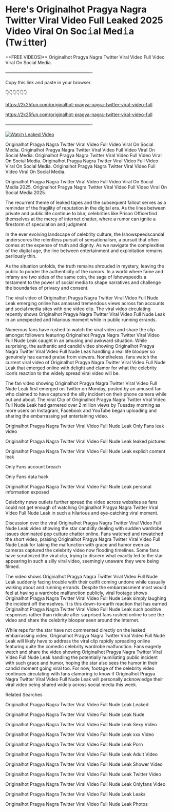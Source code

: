 # Here's Originalhot Pragya Nagra Twitter Viral Video Full Leaked 2025 Video Viral On Soc𝚒al Med𝚒a (Tw𝚒tter)

++FREE VIDEOS]** Originalhot Pragya Nagra Twitter Viral Video Full Video Viral On Social Media.

———————————————————-

Copy this link and paste in your browser.

👇👇👇👇👇👇

https://2k25fun.com/originalhot-pragya-nagra-twitter-viral-video-full

https://2k25fun.com/originalhot-pragya-nagra-twitter-viral-video-full

———————————————————-

[![Watch Leaked Video](https://miro.medium.com/v2/resize:fit:828/format:webp/1*cilzJN44JGOrTw9NJCrNHA.gif "Watch Leaked Video")](https://2k25fun.com/originalhot-pragya-nagra-twitter-viral-video-full)

Originalhot Pragya Nagra Twitter Viral Video Full Video Viral On Social Media. Originalhot Pragya Nagra Twitter Viral Video Full Video Viral On Social Media. Originalhot Pragya Nagra Twitter Viral Video Full Video Viral On Social Media. Originalhot Pragya Nagra Twitter Viral Video Full Video Viral On Social Media. Originalhot Pragya Nagra Twitter Viral Video Full Video Viral On Social Media.

Originalhot Pragya Nagra Twitter Viral Video Full Video Viral On Social Media 2025. Originalhot Pragya Nagra Twitter Viral Video Full Video Viral On Social Media 2025.

The recurrent theme of leaked tapes and the subsequent fallout serves as a reminder of the fragility of reputation in the digital era. As the lines between private and public life continue to blur, celebrities like Prison Officerfind themselves at the mercy of internet chatter, where a rumor can ignite a firestorm of speculation and judgment.

In the ever evolving landscape of celebrity culture, the Ishowspeedscandal underscores the relentless pursuit of sensationalism, a pursuit that often comes at the expense of truth and dignity. As we navigate the complexities of the digital age, the line between entertainment and exploitation remains perilously thin.

As the situation unfolds, the truth remains shrouded in mystery, leaving the public to ponder the authenticity of the rumors. In a world where fame and infamy are two sides of the same coin, the saga of Ishowspeedis a testament to the power of social media to shape narratives and challenge the boundaries of privacy and consent.

The viral video of Originalhot Pragya Nagra Twitter Viral Video Full Nude Leak emerging online has amassed tremendous views across fan accounts and social media sites with one video clip. The viral video circulating recently shows Originalhot Pragya Nagra Twitter Viral Video Full Nude Leak in an unexpected and hilarious moment while in public running errands.

Numerous fans have rushed to watch the viral video and share the clip amongst followers featuring Originalhot Pragya Nagra Twitter Viral Video Full Nude Leak caught in an amusing and awkward situation. While surprising, the authentic and candid video showing Originalhot Pragya Nagra Twitter Viral Video Full Nude Leak handling a real life blooper so genuinely has earned praise from viewers. Nonetheless, fans watch the current viral video of Originalhot Pragya Nagra Twitter Viral Video Full Nude Leak that emerged online with delight and clamor for what the celebrity icon’s reaction to the widely spread viral video will be.

The fan video showing Originalhot Pragya Nagra Twitter Viral Video Full Nude Leak first emerged on Twitter on Monday, posted by an amused fan who claimed to have captured the silly incident on their phone camera while out and about. The viral Clip of Originalhot Pragya Nagra Twitter Viral Video Full Nude Leak had garnered over 2 million views by Tuesday morning as more users on Instagram, Facebook and YouTube began uploading and sharing the embarrassing yet entertaining video.

Originalhot Pragya Nagra Twitter Viral Video Full Nude Leak Only Fans leak video

Originalhot Pragya Nagra Twitter Viral Video Full Nude Leak leaked pictures

Originalhot Pragya Nagra Twitter Viral Video Full Nude Leak explicit content leak

Only Fans account breach

Only Fans data hack

Originalhot Pragya Nagra Twitter Viral Video Full Nude Leak personal information exposed

Celebrity news outlets further spread the video across websites as fans could not get enough of watching Originalhot Pragya Nagra Twitter Viral Video Full Nude Leak in such a hilarious and eye-catching viral moment.

Discussion over the viral Originalhot Pragya Nagra Twitter Viral Video Full Nude Leak video showing the star candidly dealing with sudden wardrobe issues dominated pop culture chatter online. Fans watched and rewatched the short video, praising Originalhot Pragya Nagra Twitter Viral Video Full Nude Leak for taking the malfunction with grace and humor even as cameras captured the celebrity video now flooding timelines. Some fans have scrutinized the viral clip, trying to discern what exactly led to the star appearing in such a silly viral video, seemingly unaware they were being filmed.

The video shows Originalhot Pragya Nagra Twitter Viral Video Full Nude Leak suddenly facing trouble with their outfit coming undone while casually walking about and running errands. Despite the embarrassment most would feel at having a wardrobe malfunction publicly, viral footage shows Originalhot Pragya Nagra Twitter Viral Video Full Nude Leak simply laughing the incident off themselves. It is this down-to-earth reaction that has earned Originalhot Pragya Nagra Twitter Viral Video Full Nude Leak such positive responses rather than ridicule after surprised fans rushed online to see the video and share the celebrity blooper seen around the internet.

While reps for the star have not commented directly on the leaked embarrassing video, Originalhot Pragya Nagra Twitter Viral Video Full Nude Leak will likely have to address the viral clip rapidly spreading online featuring quite the comedic celebrity wardrobe malfunction. Fans eagerly watch and share the video showing Originalhot Pragya Nagra Twitter Viral Video Full Nude Leak handling the potentially humiliating public incident with such grace and humor, hoping the star also sees the humor in their candid moment going viral too. For now, footage of the celebrity video continues circulating with fans clamoring to know if Originalhot Pragya Nagra Twitter Viral Video Full Nude Leak will personally acknowledge their viral video being shared widely across social media this week.

Related Searches

Originalhot Pragya Nagra Twitter Viral Video Full Nude Leak Leaked

Originalhot Pragya Nagra Twitter Viral Video Full Nude Leak Nude

Originalhot Pragya Nagra Twitter Viral Video Full Nude Leak Sexy Video

Originalhot Pragya Nagra Twitter Viral Video Full Nude Leak xxx Video

Originalhot Pragya Nagra Twitter Viral Video Full Nude Leak Porn

Originalhot Pragya Nagra Twitter Viral Video Full Nude Leak Adult Video

Originalhot Pragya Nagra Twitter Viral Video Full Nude Leak Shower Video

Originalhot Pragya Nagra Twitter Viral Video Full Nude Leak Twitter Video

Originalhot Pragya Nagra Twitter Viral Video Full Nude Leak Onlyfans Video

Originalhot Pragya Nagra Twitter Viral Video Full Nude Leak Leaks

Originalhot Pragya Nagra Twitter Viral Video Full Nude Leak Photos
